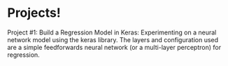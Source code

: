 # Projects!

Project #1: Build a Regression Model in Keras: Experimenting on a neural network model using the keras library. The layers and configuration used are a simple feedforwards neural network (or a multi-layer perceptron) for regression.
